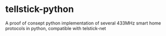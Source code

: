# tellstick-python
A proof of consept python implementation of several 433MHz smart home protocols in python, compatible with telstick-net
